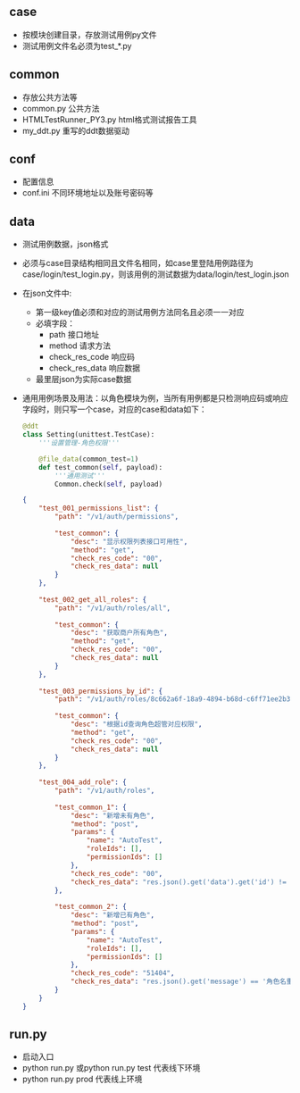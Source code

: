 ## case

- 按模块创建目录，存放测试用例py文件
- 测试用例文件名必须为test_*.py

## common

- 存放公共方法等
- common.py 公共方法
- HTMLTestRunner_PY3.py html格式测试报告工具
- my_ddt.py 重写的ddt数据驱动

## conf

- 配置信息
- conf.ini 不同环境地址以及账号密码等

## data

- 测试用例数据，json格式

- 必须与case目录结构相同且文件名相同，如case里登陆用例路径为case/login/test_login.py，则该用例的测试数据为data/login/test_login.json

- 在json文件中:

  - 第一级key值必须和对应的测试用例方法同名且必须一一对应
  - 必填字段：
    - path 接口地址
    - method 请求方法
    - check_res_code 响应码
    - check_res_data 响应数据
  - 最里层json为实际case数据

  

  

- 通用用例场景及用法：以角色模块为例，当所有用例都是只检测响应码或响应字段时，则只写一个case，对应的case和data如下：

  ```python
  @ddt
  class Setting(unittest.TestCase):
      '''设置管理-角色权限'''
  
      @file_data(common_test=1)
      def test_common(self, payload):
          '''通用测试'''
          Common.check(self, payload)
  
  ```

  ```json
  {
      "test_001_permissions_list": {
          "path": "/v1/auth/permissions",
          
          "test_common": {
              "desc": "显示权限列表接口可用性",
              "method": "get",
              "check_res_code": "00",
              "check_res_data": null
          }
      },
      
      "test_002_get_all_roles": {
          "path": "/v1/auth/roles/all",
          
          "test_common": {
              "desc": "获取商户所有角色",
              "method": "get",
              "check_res_code": "00",
              "check_res_data": null
          }
      },
      
      "test_003_permissions_by_id": {
          "path": "/v1/auth/roles/8c662a6f-18a9-4894-b68d-c6ff71ee2b3a/permissions",
          
          "test_common": {
              "desc": "根据id查询角色超管对应权限",
              "method": "get",
              "check_res_code": "00",
              "check_res_data": null
          }
      },
      
      "test_004_add_role": {
          "path": "/v1/auth/roles",
          
          "test_common_1": {
              "desc": "新增未有角色",
              "method": "post",
              "params": {
                  "name": "AutoTest",
                  "roleIds": [],
                  "permissionIds": []
              },
              "check_res_code": "00",
              "check_res_data": "res.json().get('data').get('id') != None"
          },
          
          "test_common_2": {
              "desc": "新增已有角色",
              "method": "post",
              "params": {
                  "name": "AutoTest",
                  "roleIds": [],
                  "permissionIds": []
              },
              "check_res_code": "51404",
              "check_res_data": "res.json().get('message') == '角色名重复'"
          }
      }
  }
  ```

  

## run.py

- 启动入口
- python run.py 或python run.py test 代表线下环境
- python run.py prod 代表线上环境